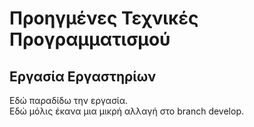 # Προηγμένες Τεχνικές Προγραμματισμού
## Εργασία Εργαστηρίων
Εδώ παραδίδω την εργασία.\
Εδώ μόλις έκανα μια μικρή αλλαγή στο branch develop.

